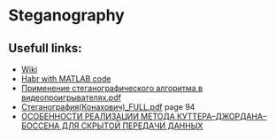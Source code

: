 # Steganography

## Usefull links:

- [Wiki](https://ru.wikipedia.org/wiki/%D0%9C%D0%B5%D1%82%D0%BE%D0%B4_%D0%9A%D1%83%D1%82%D1%82%D0%B5%D1%80%D0%B0-%D0%94%D0%B6%D0%BE%D1%80%D0%B4%D0%B0%D0%BD%D0%B0-%D0%91%D0%BE%D1%81%D1%81%D0%B5%D0%BD%D0%B0#:~:text=%D0%9C%D0%B5%D1%82%D0%BE%D0%B4%20%D0%9A%D1%83%D1%82%D1%82%D0%B5%D1%80%D0%B0%2D%D0%94%D0%B6%D0%BE%D1%80%D0%B4%D0%B0%D0%BD%D0%B0%2D%D0%91%D0%BE%D1%81%D1%81%D0%B5%D0%BD%D0%B0%20%2D,Imaging%20%D0%B2%20%D0%B0%D0%BF%D1%80%D0%B5%D0%BB%D0%B5%201998%20%D0%B3%D0%BE%D0%B4%D0%B0.])
- [Habr with MATLAB code](https://habr.com/ru/post/230747/)
- [Применение стеганографического алгоритма в видеопроигрывателях.pdf](https://github.com/bogomazdmitry/steganography/files/9742780/45-46-1-PB.2.pdf)
- [Стеганография(Конахович)_FULL.pdf](https://github.com/bogomazdmitry/steganography/files/9742781/_FULL.pdf) page 94
- [ОСОБЕННОСТИ РЕАЛИЗАЦИИ МЕТОДА КУТТЕРА–ДЖОРДАНА–БОССЕНА ДЛЯ СКРЫТОЙ ПЕРЕДАЧИ ДАННЫХ](https://rep.vsu.by/bitstream/123456789/10323/1/21-23.pdf)

